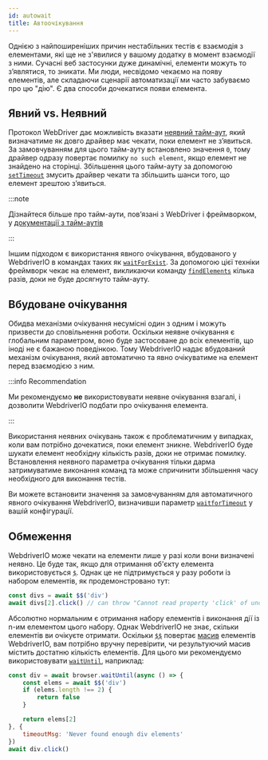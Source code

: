 ```yaml
---
id: autowait
title: Автоочікування
---
```


Однією з найпоширеніших причин нестабільних тестів є взаємодія з елементами, які ще не з'явилися у вашому додатку в момент взаємодії з ними. Сучасні веб застосунки дуже динамічні, елементи можуть то з’являтися, то зникати. Ми люди, несвідомо чекаємо на появу елементів, але складаючи сценарії автоматизації ми часто забуваємо про цю "дію". Є два способи дочекатися появи елемента.

## Явний vs. Неявний

Протокол WebDriver дає можливість вказати [неявний тайм-аут](https://w3c.github.io/webdriver/#timeouts), який визначатиме як довго драйвер має чекати, поки елемент не з’явиться. За замовчуванням для цього тайм-ауту встановлено значення `0`, тому драйвер одразу повертає помилку `no such element`, якщо елемент не знайдено на сторінці. Збільшення цього тайм-ауту за допомогою [`setTimeout`](/docs/api/browser/setTimeout) змусить драйвер чекати та збільшить шанси того, що елемент зрештою з’явиться.

:::note

Дізнайтеся більше про тайм-аути, пов’язані з WebDriver і фреймворком, у [документації з тайм-аутів](/docs/timeouts)

:::

Іншим підходом є використання явного очікування, вбудованого у WebdriverIO в командах таких як [`waitForExist`](/docs/api/element/waitForExist). За допомогою цієї техніки фреймворк чекає на елемент, викликаючи команду [`findElements`](/docs/api/webdriver#findelements) кілька разів, доки не буде досягнуто тайм-ауту.

## Вбудоване очікування

Обидва механізми очікування несумісні один з одним і можуть призвести до сповільнення роботи. Оскільки неявне очікування є глобальним параметром, воно буде застосоване до всіх елементів, що іноді не є бажаною поведінкою. Тому WebdriverIO надає вбудований механізм очікування, який автоматично та явно очікуватиме на елемент перед взаємодією з ним.

:::info Recommendation

Ми рекомендуємо __не__ використовувати неявне очікування взагалі, і дозволити WebdriverIO подбати про очікування елемента.

:::

Використання неявних очікувань також є проблематичним у випадках, коли вам потрібно дочекатися, поки елемент зникне. WebdriverIO буде шукати елемент необхідну кількість разів, доки не отримає помилку. Встановлення неявного параметра очікування тільки дарма затримуватиме виконання команд та може спричинити збільшення часу необхідного для виконання тестів.

Ви можете встановити значення за замовчуванням для автоматичного явного очікування WebdriverIO, визначивши параметр [`waitforTimeout`](/docs/configuration#waitfortimeout) у вашій конфігурації.

## Обмеження

WebdriverIO може чекати на елементи лише у разі коли вони визначені неявно. Це буде так, якщо для отримання об'єкту елемента використовується [`$`](/docs/api/browser/$). Однак це не підтримується у разу роботи із набором елементів, як продемонстровано тут:

```js
const divs = await $$('div')
await divs[2].click() // can throw "Cannot read property 'click' of undefined"
```

Абсолютно нормальним є отримання набору елементів і виконання дії із n-им елементом цього набору. Однак WebdriverIO не знає, скільки елементів ви очікуєте отримати. Оскільки [`$$`](/docs/api/browser/$$) повертає [масив](https://developer.mozilla.org/en-US/docs/Web/JavaScript/Reference/Global_Objects/Array) елементів WebdriverIO, вам потрібно вручну перевірити, чи результуючий масив містить достатню кількість елементів. Для цього ми рекомендуємо використовувати [`waitUntil`](/docs/api/browser/waitUntil), наприклад:

```js
const div = await browser.waitUntil(async () => {
    const elems = await $$('div')
    if (elems.length !== 2) {
        return false
    }

    return elems[2]
}, {
    timeoutMsg: 'Never found enough div elements'
})
await div.click()
```
